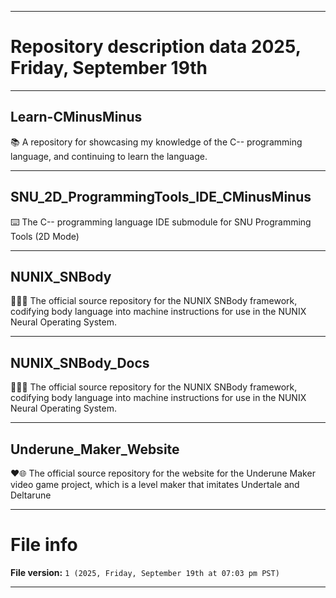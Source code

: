 
***

# Repository description data 2025, Friday, September 19th

---

## Learn-CMinusMinus

📚️ A repository for showcasing my knowledge of the C-- programming language, and continuing to learn the language. 

---

## SNU_2D_ProgrammingTools_IDE_CMinusMinus

⌨️ The C-- programming language IDE submodule for SNU Programming Tools (2D Mode)

---

## NUNIX_SNBody

🧠️🙌️💾️ The official source repository for the NUNIX SNBody framework, codifying body language into machine instructions for use in the NUNIX Neural Operating System.

---

## NUNIX_SNBody_Docs

🧠️🙌️📖️ The official source repository for the NUNIX SNBody framework, codifying body language into machine instructions for use in the NUNIX Neural Operating System.

---

## Underune_Maker_Website

❤️🌐️ The official source repository for the website for the Underune Maker video game project, which is a level maker that imitates Undertale and Deltarune

***

# File info

**File version:** `1 (2025, Friday, September 19th at 07:03 pm PST)`

***

